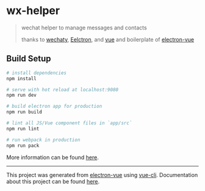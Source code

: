 # wx-helper

> wechat helper to manage messages and contacts
>
> thanks to [wechaty](https://github.com/wechaty/wechaty), [Eelctron](https://electron.atom.io), and [vue](https://vuejs.org/) and boilerplate of [electron-vue](https://github.com/SimulatedGREG/electron-vue)

## Build Setup

``` bash
# install dependencies
npm install

# serve with hot reload at localhost:9080
npm run dev

# build electron app for production
npm run build

# lint all JS/Vue component files in `app/src`
npm run lint

# run webpack in production
npm run pack
```
More information can be found [here](https://simulatedgreg.gitbooks.io/electron-vue/content/docs/npm_scripts.html).

---

This project was generated from [electron-vue](https://github.com/SimulatedGREG/electron-vue) using [vue-cli](https://github.com/vuejs/vue-cli). Documentation about this project can be found [here](https://simulatedgreg.gitbooks.io/electron-vue/content/index.html).
